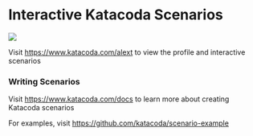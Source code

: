 # Interactive Katacoda Scenarios

[![](http://shields.katacoda.com/katacoda/alext/count.svg)](https://www.katacoda.com/alext "Get your profile on Katacoda.com")

Visit https://www.katacoda.com/alext to view the profile and interactive scenarios

### Writing Scenarios
Visit https://www.katacoda.com/docs to learn more about creating Katacoda scenarios

For examples, visit https://github.com/katacoda/scenario-example
